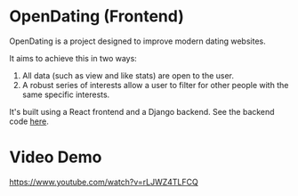 # OpenDating (Frontend)

OpenDating is a project designed to improve modern dating websites. 

It aims to achieve this in two ways:
1. All data (such as view and like stats) are open to the user. 
2. A robust series of interests allow a user to filter for other people with the same specific interests. 

It's built using a React frontend and a Django backend. See the backend code [here](https://github.com/Sharkgrammer/OpenDating-Backend).

# Video Demo
https://www.youtube.com/watch?v=rLJWZ4TLFCQ
